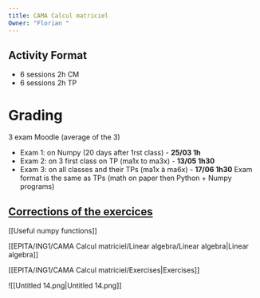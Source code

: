 ```yaml
---
title: CAMA Calcul matriciel
Owner: "Florian "
---
```

## Activity Format
- 6 sessions 2h CM
- 6 sessions 2h TP
# Grading
3 exam Moodle (average of the 3)
- Exam 1: on Numpy (20 days after 1rst class) - **25/03 1h**
- Exam 2: on 3 first class on TP (ma1x to ma3x) - **13/05 1h30**
- Exam 3: on all classes and their TPs (ma1x à ma6x) - **17/06 1h30**
Exam format is the same as TPs (math on paper then Python + Numpy programs)
  
## [Corrections of the exercices](https://www.lrde.epita.fr/~ricou/cama/corrections/)
  
[[Useful numpy functions]]

[[EPITA/ING1/CAMA Calcul matriciel/Linear algebra/Linear algebra|Linear algebra]]

[[EPITA/ING1/CAMA Calcul matriciel/Exercises|Exercises]]

![[Untitled 14.png|Untitled 14.png]]

